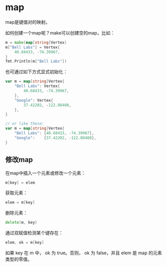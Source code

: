 # map

map是键值对的映射。

如何创建一个map呢？make可以创建空的map，比如：

```go
m = make(map[string]Vertex)
m["Bell Labs"] = Vertex{
	40.68433, -74.39967,
}
fmt.Println(m["Bell Labs"])
```
也可通过如下方式显式初始化：

```go
var m = map[string]Vertex{
	"Bell Labs": Vertex{
		40.68433, -74.39967,
	},
	"Google": Vertex{
		37.42202, -122.08408,
	},
}

// or like these:
var m = map[string]Vertex{
	"Bell Labs": {40.68433, -74.39967},
	"Google":    {37.42202, -122.08408},
}
```

## 修改map

在map中插入一个元素或修改一个元素：

```go
m[key] = elem
```

获取元素：

```go
elem = m[key]
```

删除元素：

```go
delete(m, key)
```

通过双赋值检测某个键存在：

```go
elem, ok = m[key]
```

如果 key 在 m 中， ok 为 true。否则， ok 为 false，并且 elem 是 map 的元素类型的零值。
